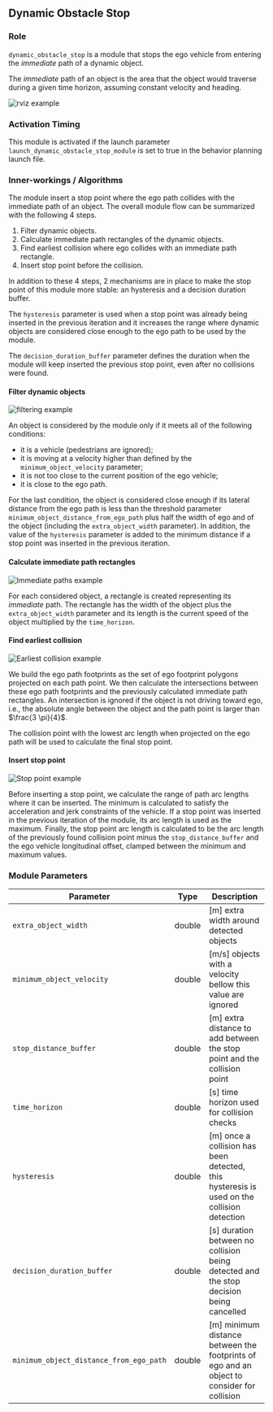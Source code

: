 ## Dynamic Obstacle Stop

### Role

`dynamic_obstacle_stop` is a module that stops the ego vehicle from entering the _immediate_ path of a dynamic object.

The _immediate_ path of an object is the area that the object would traverse during a given time horizon, assuming constant velocity and heading.

![rviz example](docs/dynamic_obstacle_stop_rviz.png)

### Activation Timing

This module is activated if the launch parameter `launch_dynamic_obstacle_stop_module` is set to true in the behavior planning launch file.

### Inner-workings / Algorithms

The module insert a stop point where the ego path collides with the immediate path of an object.
The overall module flow can be summarized with the following 4 steps.

1. Filter dynamic objects.
2. Calculate immediate path rectangles of the dynamic objects.
3. Find earliest collision where ego collides with an immediate path rectangle.
4. Insert stop point before the collision.

In addition to these 4 steps, 2 mechanisms are in place to make the stop point of this module more stable: an hysteresis and a decision duration buffer.

The `hysteresis` parameter is used when a stop point was already being inserted in the previous iteration
and it increases the range where dynamic objects are considered close enough to the ego path to be used by the module.

The `decision_duration_buffer` parameter defines the duration when the module will keep inserted the previous stop point, even after no collisions were found.

#### Filter dynamic objects

![filtering example](docs/DynamicObstacleStop-Filtering.drawio.svg)

An object is considered by the module only if it meets all of the following conditions:

- it is a vehicle (pedestrians are ignored);
- it is moving at a velocity higher than defined by the `minimum_object_velocity` parameter;
- it is not too close to the current position of the ego vehicle;
- it is close to the ego path.

For the last condition,
the object is considered close enough if its lateral distance from the ego path is less than the threshold parameter `minimum_object_distance_from_ego_path` plus half the width of ego and of the object (including the `extra_object_width` parameter).
In addition, the value of the `hysteresis` parameter is added to the minimum distance if a stop point was inserted in the previous iteration.

#### Calculate immediate path rectangles

![Immediate paths example](docs/DynamicObstacleStop-ImmediatePaths.drawio.svg)

For each considered object, a rectangle is created representing its _immediate_ path.
The rectangle has the width of the object plus the `extra_object_width` parameter
and its length is the current speed of the object multiplied by the `time_horizon`.

#### Find earliest collision

![Earliest collision example](docs/DynamicObstacleStop-Collision.drawio.svg)

We build the ego path footprints as the set of ego footprint polygons projected on each path point.
We then calculate the intersections between these ego path footprints and the previously calculated immediate path rectangles.
An intersection is ignored if the object is not driving toward ego, i.e., the absolute angle between the object and the path point is larger than $\frac{3 \pi}{4}$.

The collision point with the lowest arc length when projected on the ego path will be used to calculate the final stop point.

#### Insert stop point

![Stop point example](docs/DynamicObstacleStop-StopPoint.drawio.svg)

Before inserting a stop point, we calculate the range of path arc lengths where it can be inserted.
The minimum is calculated to satisfy the acceleration and jerk constraints of the vehicle.
If a stop point was inserted in the previous iteration of the module, its arc length is used as the maximum.
Finally,
the stop point arc length is calculated to be the arc length of the previously found collision point minus the `stop_distance_buffer` and the ego vehicle longitudinal offset, clamped between the minimum and maximum values.

### Module Parameters

| Parameter                               | Type   | Description                                                                                |
| --------------------------------------- | ------ | ------------------------------------------------------------------------------------------ |
| `extra_object_width`                    | double | [m] extra width around detected objects                                                    |
| `minimum_object_velocity`               | double | [m/s] objects with a velocity bellow this value are ignored                                |
| `stop_distance_buffer`                  | double | [m] extra distance to add between the stop point and the collision point                   |
| `time_horizon`                          | double | [s] time horizon used for collision checks                                                 |
| `hysteresis`                            | double | [m] once a collision has been detected, this hysteresis is used on the collision detection |
| `decision_duration_buffer`              | double | [s] duration between no collision being detected and the stop decision being cancelled     |
| `minimum_object_distance_from_ego_path` | double | [m] minimum distance between the footprints of ego and an object to consider for collision |
